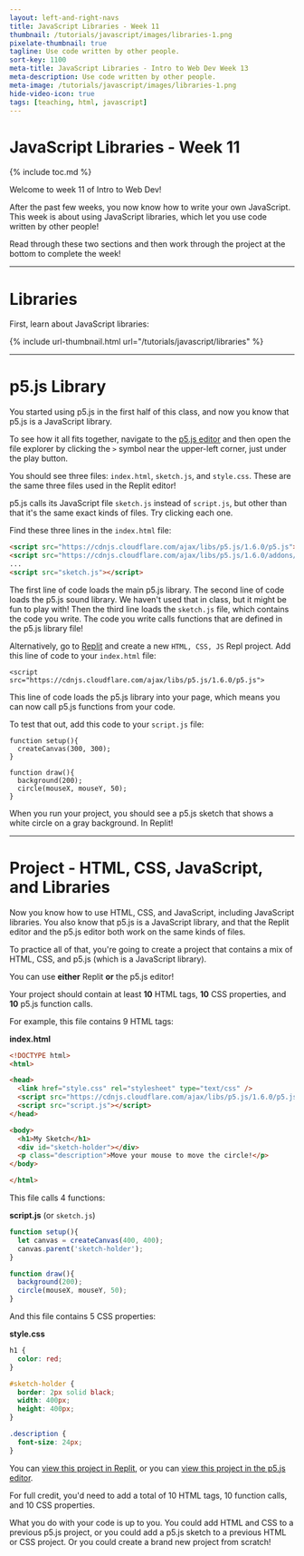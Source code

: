 ```yaml
---
layout: left-and-right-navs
title: JavaScript Libraries - Week 11
thumbnail: /tutorials/javascript/images/libraries-1.png
pixelate-thumbnail: true
tagline: Use code written by other people.
sort-key: 1100
meta-title: JavaScript Libraries - Intro to Web Dev Week 13
meta-description: Use code written by other people.
meta-image: /tutorials/javascript/images/libraries-1.png
hide-video-icon: true
tags: [teaching, html, javascript]
---
```


# JavaScript Libraries - Week 11

{% include toc.md %}

Welcome to week 11 of Intro to Web Dev!

After the past few weeks, you now know how to write your own JavaScript. This week is about using JavaScript libraries, which let you use code written by other people!

Read through these two sections and then work through the project at the bottom to complete the week!

---

# Libraries

First, learn about JavaScript libraries:

{% include url-thumbnail.html url="/tutorials/javascript/libraries" %}

---

# p5.js Library

You started using p5.js in the first half of this class, and now you know that p5.js is a JavaScript library.

To see how it all fits together, navigate to the [p5.js editor](https://editor.p5js.org/) and then open the file explorer by clicking the `>` symbol near the upper-left corner, just under the play button.

You should see three files: `index.html`, `sketch.js`, and `style.css`. These are the same three files used in the Replit editor!

p5.js calls its JavaScript file `sketch.js` instead of `script.js`, but other than that it's the same exact kinds of files. Try clicking each one.

Find these three lines in the `index.html` file:

```html
<script src="https://cdnjs.cloudflare.com/ajax/libs/p5.js/1.6.0/p5.js"></script>
<script src="https://cdnjs.cloudflare.com/ajax/libs/p5.js/1.6.0/addons/p5.sound.min.js"></script>
...
<script src="sketch.js"></script>
```

The first line of code loads the main p5.js library. The second line of code loads the p5.js sound library. We haven't used that in class, but it might be fun to play with! Then the third line loads the `sketch.js` file, which contains the code you write. The code you write calls functions that are defined in the p5.js library file!

Alternatively, go to [Replit](https://replit.com) and create a new `HTML, CSS, JS` Repl project. Add this line of code to your `index.html` file:

```
<script src="https://cdnjs.cloudflare.com/ajax/libs/p5.js/1.6.0/p5.js">
```

This line of code loads the p5.js library into your page, which means you can now call p5.js functions from your code.

To test that out, add this code to your `script.js` file:

```
function setup(){
  createCanvas(300, 300);
}

function draw(){
  background(200);
  circle(mouseX, mouseY, 50);
}
```

When you run your project, you should see a p5.js sketch that shows a white circle on a gray background. In Replit!

---

# Project - HTML, CSS, JavaScript, and Libraries

Now you know how to use HTML, CSS, and JavaScript, including JavaScript libraries. You also know that p5.js is a JavaScript library, and that the Replit editor and the p5.js editor both work on the same kinds of files.

To practice all of that, you're going to create a project that contains a mix of HTML, CSS, and p5.js (which is a JavaScript library).

You can use **either** Replit **or** the p5.js editor!

Your project should contain at least **10** HTML tags, **10** CSS properties, and **10** p5.js function calls.

For example, this file contains 9 HTML tags:

**index.html**

```html
<!DOCTYPE html>
<html>

<head>
  <link href="style.css" rel="stylesheet" type="text/css" />
  <script src="https://cdnjs.cloudflare.com/ajax/libs/p5.js/1.6.0/p5.js"></script>
  <script src="script.js"></script>
</head>

<body>
  <h1>My Sketch</h1>
  <div id="sketch-holder"></div>
  <p class="description">Move your mouse to move the circle!</p>
</body>

</html>
```

This file calls 4 functions:

**script.js** (or `sketch.js`)

```javascript
function setup(){
  let canvas = createCanvas(400, 400);
  canvas.parent('sketch-holder');
}

function draw(){
  background(200);
  circle(mouseX, mouseY, 50);
}
```

And this file contains 5 CSS properties:

**style.css**

```css
h1 {
  color: red;
}

#sketch-holder {
  border: 2px solid black;
  width: 400px;
  height: 400px;
}

.description {
  font-size: 24px;
}
```

You can [view this project in Replit](https://replit.com/@KevinWorkman/p5js-in-Replit), or you can [view this project in the p5.js editor](https://editor.p5js.org/KevinWorkman/sketches/ocxodsAJR).

For full credit, you'd need to add a total of 10 HTML tags, 10 function calls, and 10 CSS properties.

What you do with your code is up to you. You could add HTML and CSS to a previous p5.js project, or you could add a p5.js sketch to a previous HTML or CSS project. Or you could create a brand new project from scratch!
